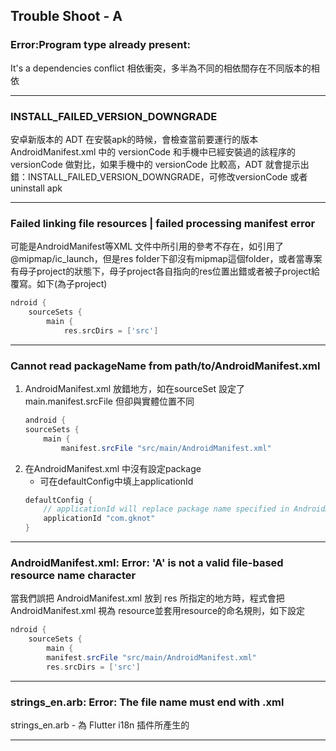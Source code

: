 
## Trouble Shoot - A

### Error:Program type already present:
It's a dependencies conflict 相依衝突，多半為不同的相依間存在不同版本的相依

---------------------------------------------------------
### INSTALL_FAILED_VERSION_DOWNGRADE
安卓新版本的 ADT 在安裝apk的時候，會檢查當前要運行的版本 AndroidManifest.xml 中的 versionCode 和手機中已經安裝過的該程序的 versionCode 做對比，如果手機中的 versionCode 比較高，ADT 就會提示出錯：INSTALL_FAILED_VERSION_DOWNGRADE，可修改versionCode 或者uninstall apk

---------------------------------------------------------
### Failed linking file resources | failed processing manifest error
可能是AndroidManifest等XML 文件中所引用的參考不存在，如引用了@mipmap/ic_launch，但是res folder下卻沒有mipmap這個folder，或者當專案有母子project的狀態下，母子project各自指向的res位置出錯或者被子project給覆寫。如下(為子project)
```groovy
ndroid {  
	sourceSets {  
		main {  
			res.srcDirs = ['src']  
```

---------------------------------------------------------
### Cannot read packageName from path/to/AndroidManifest.xml
1. AndroidManifest.xml 放錯地方，如在sourceSet 設定了 main.manifest.srcFile 但卻與實體位置不同
	```groovy
	android {  
	sourceSets {  
		main {  
			manifest.srcFile "src/main/AndroidManifest.xml"  
	```
3. 在AndroidManifest.xml 中沒有設定package
	- 可在defaultConfig中填上applicationId
	```groovy
	defaultConfig {  
		// applicationId will replace package name specified in AndroidManifest.xml  
		applicationId "com.gknot"  
	}
	```

---------------------------------------------------------
### AndroidManifest.xml: Error: 'A' is not a valid file-based resource name character
當我們誤把 AndroidManifest.xml 放到 res 所指定的地方時，程式會把AndroidManifest.xml 視為 resource並套用resource的命名規則，如下設定
```groovy
ndroid {  
	sourceSets {  
		main {  
		manifest.srcFile "src/main/AndroidManifest.xml"  
		res.srcDirs = ['src']  
```

--------------------------------------
### strings_en.arb: Error: The file name must end with .xml
strings_en.arb - 為 Flutter i18n 插件所產生的


----------------------------------------

<!--stackedit_data:
eyJoaXN0b3J5IjpbLTE2NDY0NTA1MDQsLTE5MDE0OTY5NjAsLT
E2Nzg1NDE5OTQsMTIzOTQzMjI3NywtMTY3ODU0MTk5NCwtMTY0
ODc3MDE0NF19
-->